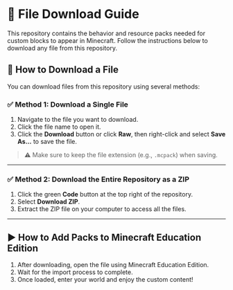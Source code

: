 # 📁 File Download Guide

This repository contains the behavior and resource packs needed for custom blocks to appear in Minecraft. Follow the instructions below to download any file from this repository.

## 🔽 How to Download a File

You can download files from this repository using several methods:

### ✅ Method 1: Download a Single File

1. Navigate to the file you want to download.
2. Click the file name to open it.
3. Click the **Download** button or click **Raw**, then right-click and select **Save As...** to save the file.

> ⚠️ Make sure to keep the file extension (e.g., `.mcpack`) when saving.

---

### ✅ Method 2: Download the Entire Repository as a ZIP

1. Click the green **Code** button at the top right of the repository.
2. Select **Download ZIP**.
3. Extract the ZIP file on your computer to access all the files.

---

## ▶️ How to Add Packs to Minecraft Education Edition

1. After downloading, open the file using Minecraft Education Edition.
2. Wait for the import process to complete.
3. Once loaded, enter your world and enjoy the custom content!
